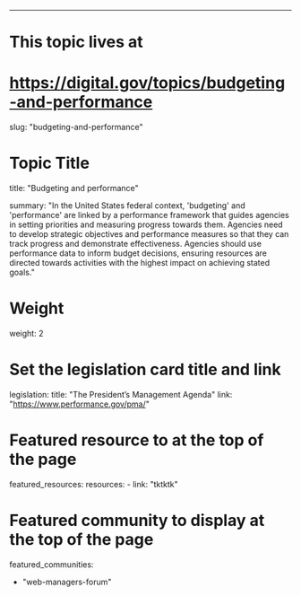 ---
# This topic lives at
# https://digital.gov/topics/budgeting-and-performance

slug: "budgeting-and-performance"

# Topic Title
title: "Budgeting and performance"

summary: "In the United States federal context, 'budgeting' and 'performance' are linked by a performance framework that guides agencies in setting priorities and measuring progress towards them. Agencies need to develop strategic objectives and performance measures so that they can track progress and demonstrate effectiveness. Agencies should use performance data to inform budget decisions, ensuring resources are directed towards activities with the highest impact on achieving stated goals."

# Weight
weight: 2

# Set the legislation card title and link
legislation:
  title: "The President’s Management Agenda"
  link: "https://www.performance.gov/pma/"

# Featured resource to at the top of the page
featured_resources:
  resources:
    - link: "tktktk"

# Featured community to display at the top of the page
featured_communities:
  - "web-managers-forum"
